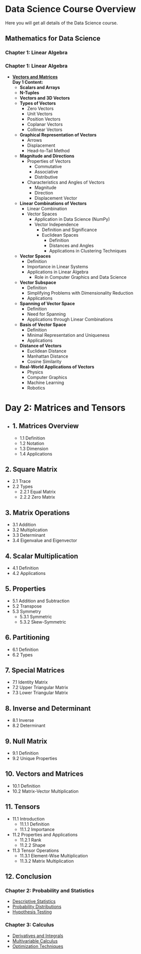 # Data Science Course Overview

Here you will get all details of the Data Science course.

## Mathematics for Data Science

### Chapter 1: Linear Algebra
### Chapter 1: Linear Algebra

- **[Vectors and Matrices](https://github.com/Anjisnu-123/Linear-algebra/blob/main/Day1/Content.md)**  
  **Day 1 Content:**
  - **Scalars and Arrays**
  - **N-Tuples**
  - **Vectors and 3D Vectors**
  - **Types of Vectors**
    - Zero Vectors
    - Unit Vectors
    - Position Vectors
    - Coplanar Vectors
    - Collinear Vectors
  - **Graphical Representation of Vectors**
    - Arrows
    - Displacement
    - Head-to-Tail Method
  - **Magnitude and Directions**
    - Properties of Vectors
      - Commutative
      - Associative
      - Distributive
    - Characteristics and Angles of Vectors
      - Magnitude
      - Direction
      - Displacement Vector
  - **Linear Combinations of Vectors**
    - Linear Combination
    - Vector Spaces
      - Application in Data Science (NumPy)
      - Vector Independence
        - Definition and Significance
        - Euclidean Spaces
          - Definition
          - Distances and Angles
          - Applications in Clustering Techniques
  - **Vector Spaces**
    - Definition
    - Importance in Linear Systems
    - Applications in Linear Algebra
      - Role in Computer Graphics and Data Science
  - **Vector Subspace**
    - Definition
    - Simplifying Problems with Dimensionality Reduction
    - Applications
  - **Spanning of Vector Space**
    - Definition
    - Need for Spanning
    - Applications through Linear Combinations
  - **Basis of Vector Space**
    - Definition
    - Minimal Representation and Uniqueness
    - Applications
  - **Distance of Vectors**
    - Euclidean Distance
    - Manhattan Distance
    - Cosine Similarity
  - **Real-World Applications of Vectors**
    - Physics
    - Computer Graphics
    - Machine Learning
    - Robotics
# Day 2: Matrices and Tensors

- ## 1. Matrices Overview
   - 1.1 Definition
   - 1.2 Notation
   - 1.3 Dimension
   - 1.4 Applications

## 2. Square Matrix
   - 2.1 Trace
   - 2.2 Types
      - 2.2.1 Equal Matrix
      - 2.2.2 Zero Matrix

## 3. Matrix Operations
   - 3.1 Addition
   - 3.2 Multiplication
   - 3.3 Determinant
   - 3.4 Eigenvalue and Eigenvector

## 4. Scalar Multiplication
   - 4.1 Definition
   - 4.2 Applications

## 5. Properties
   - 5.1 Addition and Subtraction
   - 5.2 Transpose
   - 5.3 Symmetry
      - 5.3.1 Symmetric
      - 5.3.2 Skew-Symmetric

## 6. Partitioning
   - 6.1 Definition
   - 6.2 Types

## 7. Special Matrices
   - 7.1 Identity Matrix
   - 7.2 Upper Triangular Matrix
   - 7.3 Lower Triangular Matrix

## 8. Inverse and Determinant
   - 8.1 Inverse
   - 8.2 Determinant

## 9. Null Matrix
   - 9.1 Definition
   - 9.2 Unique Properties

## 10. Vectors and Matrices
   - 10.1 Definition
   - 10.2 Matrix-Vector Multiplication

## 11. Tensors
   - 11.1 Introduction
      - 11.1.1 Definition
      - 11.1.2 Importance
   - 11.2 Properties and Applications
      - 11.2.1 Rank
      - 11.2.2 Shape
   - 11.3 Tensor Operations
      - 11.3.1 Element-Wise Multiplication
      - 11.3.2 Matrix Multiplication

## 12. Conclusion


### Chapter 2: Probability and Statistics
- [Descriptive Statistics](https://example.com/descriptive-statistics)
- [Probability Distributions](https://example.com/probability-distributions)
- [Hypothesis Testing](https://example.com/hypothesis-testing)

### Chapter 3: Calculus
- [Derivatives and Integrals](https://example.com/derivatives-and-integrals)
- [Multivariable Calculus](https://example.com/multivariable-calculus)
- [Optimization Techniques](https://example.com/optimization-techniques)


